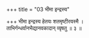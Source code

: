 +++
title = "03 भीमा इन्द्रस्य"

+++
भीमा इन्द्रस्य हेतयः शतमृष्टीरयस्मै ।  
ताभिर्गन्धर्वानभैद्यानवकादान् व्यृषतु ॥ ३ ॥